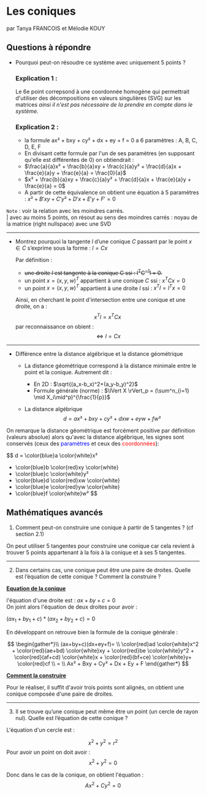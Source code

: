 # Les coniques

par Tanya FRANCOIS et Mélodie KOUY

## Questions à répondre

- Pourquoi peut-on résoudre ce système avec uniquement 5 points ?

  ### Explication 1 :

  Le 6e point correpsond à une coordonnée homogène qui permettrait d'utiliser des décompositions en valeurs singulières (SVG) sur les matrices _ainsi il n'est pas nécessaire de la prendre en compte dans le système._

  ### Explication 2 :

  - la formule ax² + bxy + cy² + dx + ey + f = 0 a 6 paramètres : A, B, C, D, E, F
  - En divisant cette formule par l'un de ses paramètres (en supposant qu'elle est différentes de 0) on obtiendrait :
  - $\frac{a}{a}x² + \frac{b}{a}xy + \frac{c}{a}y² + \frac{d}{a}x + \frac{e}{a}y + \frac{e}{a} = \frac{0}{a}$
  - $x² + \frac{b}{a}xy + \frac{c}{a}y² + \frac{d}{a}x + \frac{e}{a}y + \frac{e}{a} = 0$
  - A partir de cette équivalence on obtient une équation à 5 paramètres : $x² + B'xy + C'y² + D'x + E'y + F' = 0$

`Note` : voir la relation avec les moindres carrés.  
 | avec au moins 5 points, on résout au sens des moindres carrés : noyau de la matrice (right nullspace) avec une SVD

---

- Montrez pourquoi la tangente $l$ d’une conique $C$ passant par le point $x ∈ C$ s’exprime sous la forme : $l = Cx$

  Par définition :

  - ~~une droite $l$ est tangente à la conique C ssi : l<sup>T</sup>C<sup>−1</sup>l = 0.~~
  - un point $x = (x, y, w)^T$ appartient à une conique $C$ ssi : $x^TCx = 0$
  - un point $x = (x, y, w)^T$ appartient à une droite $l$ ssi : $x^Tl = l^Tx = 0$

  Ainsi, en cherchant le point d'intersection entre une conique et une droite, on a :  
   $$x^Tl = x^T Cx$$
  par reconnaissance on obient :
  $$\Leftrightarrow l = Cx$$

---

- Différence entre la distance algébrique et la distance géométrique

  - La distance géométrique correspond à la distance minimale entre le point et la conique. Autrement dit :

    - En 2D : $\sqrt{(a_x-b_x)^2+(a_y-b_y)^2}$
    - Formule générale (norme) : $\lVert X \rVert_p = (\sum^n_{i=1} \mid X_i\mid^p)^{\frac{1}{p}}$

  - La distance algébrique  
     $$d = ax² + bxy + cy² + dxw + eyw + fw²$$

On remarque la distance géométrique est forcément positive par définition (valeurs absolue) alors qu'avec la distance algébrique, les signes sont conservés (ceux des <span style='color:blue;'>paramètres</span> et ceux des <span style='color:red;'>coordonnées</span>):

$$
d = \color{blue}a \color{white}x²
+ \color{blue}b \color{red}xy \color{white}
+ \color{blue}c \color{white}y²
+ \color{blue}d \color{red}xw \color{white}
+ \color{blue}e \color{red}yw \color{white}
+ \color{blue}f \color{white}w²
$$

## Mathématiques avancés

1. Comment peut-on construire une conique à partir de 5 tangentes ? (cf section 2.1)

On peut utiliser 5 tangentes pour construire une conique car cela revient à trouver 5 points appartenant à la fois à la conique et à ses 5 tangentes.

---

2. Dans certains cas, une conique peut être une paire de droites. Quelle est l’équation de cette conique ? Comment la construire ?

<u><b>Equation de la conique</b></u>

l'équation d'une droite est : $ax + by + c = 0$  
On joint alors l'équation de deux droites pour avoir :

$(ax_1+ by_1 +c) * (ax_2 + by_2 + c) = 0$

En développant on retrouve bien la formule de la conique générale :

$$
\begin{gather*}\\
(ax+by+c)(dx+ey+f)= \\
\color{red}ad \color{white}x^2 + \color{red}(ae+bd) \color{white}xy + \color{red}be \color{white}y^2 + \color{red}(af+cd) \color{white}x + \color{red}(bf+ce) \color{white}y+ \color{red}cf \\
= \\
Ax² + Bxy + Cy² + Dx + Ey + F
\end{gather*}
$$

<u><b>Comment la construire</b></u>

Pour le réaliser, il suffit d'avoir trois points sont alignés, on obtient une conique composée d'une paire de droites.

---

3. Il se trouve qu’une conique peut même être un point (un cercle de rayon nul). Quelle est l’équation de cette conique ?

L'équation d'un cercle est :

$$x^2+y^2=r^2$$
Pour avoir un point on doit avoir :
$$x^2+y^2=0$$

Donc dans le cas de la conique, on obtient l'équation :
$$Ax^2+Cy^2=0$$
